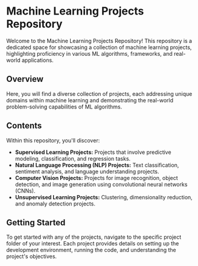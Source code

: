 # Machine Learning Projects Repository

Welcome to the Machine Learning Projects Repository! This repository is a dedicated space for showcasing a collection of machine learning projects, highlighting proficiency in various ML algorithms, frameworks, and real-world applications.

## Overview

Here, you will find a diverse collection of projects, each addressing unique domains within machine learning and demonstrating the real-world problem-solving capabilities of ML algorithms.

## Contents

Within this repository, you'll discover:

- **Supervised Learning Projects:** Projects that involve predictive modeling, classification, and regression tasks.
- **Natural Language Processing (NLP) Projects:** Text classification, sentiment analysis, and language understanding projects.
- **Computer Vision Projects:** Projects for image recognition, object detection, and image generation using convolutional neural networks (CNNs).
- **Unsupervised Learning Projects:** Clustering, dimensionality reduction, and anomaly detection projects.


## Getting Started

To get started with any of the projects, navigate to the specific project folder of your interest. Each project provides details on setting up the development environment, running the code, and understanding the project's objectives.
